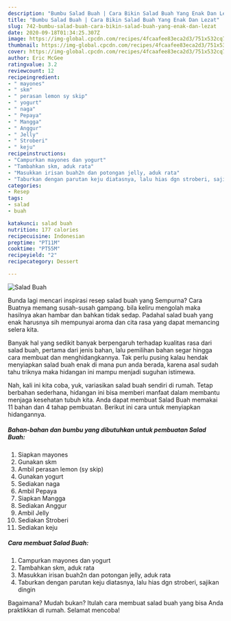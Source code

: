 ```yaml
---
description: "Bumbu Salad Buah | Cara Bikin Salad Buah Yang Enak Dan Lezat"
title: "Bumbu Salad Buah | Cara Bikin Salad Buah Yang Enak Dan Lezat"
slug: 742-bumbu-salad-buah-cara-bikin-salad-buah-yang-enak-dan-lezat
date: 2020-09-18T01:34:25.307Z
image: https://img-global.cpcdn.com/recipes/4fcaafee83eca2d3/751x532cq70/salad-buah-foto-resep-utama.jpg
thumbnail: https://img-global.cpcdn.com/recipes/4fcaafee83eca2d3/751x532cq70/salad-buah-foto-resep-utama.jpg
cover: https://img-global.cpcdn.com/recipes/4fcaafee83eca2d3/751x532cq70/salad-buah-foto-resep-utama.jpg
author: Eric McGee
ratingvalue: 3.2
reviewcount: 12
recipeingredient:
- " mayones"
- " skm"
- " perasan lemon sy skip"
- " yogurt"
- " naga"
- " Pepaya"
- " Mangga"
- " Anggur"
- " Jelly"
- " Stroberi"
- " keju"
recipeinstructions:
- "Campurkan mayones dan yogurt"
- "Tambahkan skm, aduk rata"
- "Masukkan irisan buah2n dan potongan jelly, aduk rata"
- "Taburkan dengan parutan keju diatasnya, lalu hias dgn stroberi, sajikan dingin"
categories:
- Resep
tags:
- salad
- buah

katakunci: salad buah 
nutrition: 177 calories
recipecuisine: Indonesian
preptime: "PT11M"
cooktime: "PT55M"
recipeyield: "2"
recipecategory: Dessert

---
```



![Salad Buah](https://img-global.cpcdn.com/recipes/4fcaafee83eca2d3/751x532cq70/salad-buah-foto-resep-utama.jpg)

Bunda lagi mencari inspirasi resep salad buah yang Sempurna? Cara Buatnya memang susah-susah gampang. bila keliru mengolah maka hasilnya akan hambar dan bahkan tidak sedap. Padahal salad buah yang enak harusnya sih mempunyai aroma dan cita rasa yang dapat memancing selera kita.



Banyak hal yang sedikit banyak berpengaruh terhadap kualitas rasa dari salad buah, pertama dari jenis bahan, lalu pemilihan bahan segar hingga cara membuat dan menghidangkannya. Tak perlu pusing kalau hendak menyiapkan salad buah enak di mana pun anda berada, karena asal sudah tahu triknya maka hidangan ini mampu menjadi suguhan istimewa.


Nah, kali ini kita coba, yuk, variasikan salad buah sendiri di rumah. Tetap berbahan sederhana, hidangan ini bisa memberi manfaat dalam membantu menjaga kesehatan tubuh kita. Anda dapat membuat Salad Buah memakai 11 bahan dan 4 tahap pembuatan. Berikut ini cara untuk menyiapkan hidangannya.

<!--inarticleads1-->

##### Bahan-bahan dan bumbu yang dibutuhkan untuk pembuatan Salad Buah:

1. Siapkan  mayones
1. Gunakan  skm
1. Ambil  perasan lemon (sy skip)
1. Gunakan  yogurt
1. Sediakan  naga
1. Ambil  Pepaya
1. Siapkan  Mangga
1. Sediakan  Anggur
1. Ambil  Jelly
1. Sediakan  Stroberi
1. Sediakan  keju




<!--inarticleads2-->

##### Cara membuat Salad Buah:

1. Campurkan mayones dan yogurt
1. Tambahkan skm, aduk rata
1. Masukkan irisan buah2n dan potongan jelly, aduk rata
1. Taburkan dengan parutan keju diatasnya, lalu hias dgn stroberi, sajikan dingin




Bagaimana? Mudah bukan? Itulah cara membuat salad buah yang bisa Anda praktikkan di rumah. Selamat mencoba!
